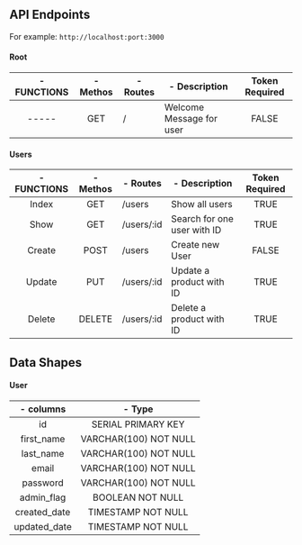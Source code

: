 <!-- # API Requirements

The company stakeholders want to create an online storefront to showcase their great product ideas. Users need to be able to browse an index of all products, see the specifics of a single product, and add products to an order that they can view in a cart page. You have been tasked with building the API that will support this application, and your coworker is building the frontend.

These are the notes from a meeting with the frontend developer that describe what endpoints the API needs to supply, as well as data shapes the frontend and backend have agreed meet the requirements of the application.  -->

## API Endpoints

For example: `http://localhost:port:3000`

#### Root

|     - FUNCTIONS    | - Methos |     - Routes       |         - Description             | Token Required |
|:------------------:|:--------:|--------------------|-----------------------------------|:--------------:|
|        -----       |    GET   |         /          | Welcome Message for user          |      FALSE     |

<!-- #### Products

|     - FUNCTIONS    | - Methos |     - Routes       |         - Description             | Token Required |
|:------------------:|:--------:|--------------------|-----------------------------------|:--------------:|
|         Index      |    GET   | /products          | Show all products                 |      FALSE     |
|         Show       |    GET   | /products/:id      | Search for one product with ID    |      FALSE     |
|        Create      |   POST   | /products          | Create new Product                |      TRUE      |
|        Update      |    PUT   | /products/:id      | Update a product with ID          |      TRUE      |
|        Delete      |  DELETE  | /products/:id      | Delete a product with ID          |      TRUE      |
|        popular     |    GET   | /products/popular  | Top 5 most popular products       |      FALSE     |
|   Show by category |    GET   | /products/category | Search for products with category |      FALSE     | -->

#### Users

| - FUNCTIONS | - Methos |  - Routes  |                 - Description                   | Token Required |
|:-----------:|:--------:|------------|-------------------------------------------------|:--------------:|
|     Index   |    GET   | /users     | Show all users                                  |      TRUE      |
|      Show   |    GET   | /users/:id | Search for one user with ID                     |      TRUE      |
|     Create  |   POST   | /users     | Create new User                                 |      FALSE     |
|     Update  |    PUT   | /users/:id | Update a product with ID                        |      TRUE      |
|     Delete  |  DELETE  | /users/:id | Delete a product with ID                        |      TRUE      |

<!-- #### Orders

|         - FUNCTIONS        | - Methos |    - Routes      |            - Description                 | Token Required |
|:--------------------------:|:--------:|------------------|------------------------------------------|:--------------:|
|             Index          |    GET   | /orders          | Show all orders                          |      TRUE      |
|             Show           |    GET   | /orders/:id      | Search for one order with ID             |      TRUE      |
|        Show By User ID     |    GET   | /orders/user/:id | Search for orders with User ID           |      TRUE      |
|   Show complete By User ID |    GET   | /orders/complete | Search for Completed orders with User ID |      TRUE      |
|    Show Active By User ID  |    GET   | /orders/active   | Search for Active orders with User ID    |      TRUE      |
|            Create          |   POST   | /orders          | Create new User                          |      TRUE      |
|            Update          |    PUT   | /orders/:id      | Update a product with ID                 |      TRUE      |
|            Delete          |  DELETE  | /orders/:id      | Delete a product with ID                 |      TRUE      |

#### Orders Products

| - FUNCTIONS | - Methos |       - Routes      |                - Description               | Token Required |
|:-----------:|:--------:|:-------------------:|:------------------------------------------:|:--------------:|
|     Index   |    GET   | /ordersproducts     | Show all orders products                   |      TRUE      |
|      Show   |    GET   | /ordersproducts/:id | Search for one order product with order ID |      TRUE      |
|     Create  |   POST   | /ordersproducts     | Create new orders products                 |      TRUE      |
|     Update  |    PUT   | /ordersproducts/:id | Update a orders productswith order ID      |      TRUE      |
|     Delete  |  DELETE  | /ordersproducts/:id | Delete a orders products  with order ID    |      TRUE      | -->

## Data Shapes

<!-- #### Product

|    - columns   |         - Type        |
|:--------------:|:---------------------:|
|        id      |   SERIAL PRIMARY KEY  |
|      title     | VARCHAR(100) NOT NULL |
|      price     |    integer NOT NULL   |
|   description  |          text         |
|     category   | VARCHAR(100) NOT NULL | -->

#### User

|   - columns    |       - Type          |
|:--------------:|:---------------------:|
|     id         |   SERIAL PRIMARY KEY  |
|   first_name   | VARCHAR(100) NOT NULL |
|   last_name    | VARCHAR(100) NOT NULL |
|    email       | VARCHAR(100) NOT NULL |
|   password     | VARCHAR(100) NOT NULL |
|  admin_flag    |    BOOLEAN NOT NULL   |
|  created_date  |   TIMESTAMP NOT NULL  |
|  updated_date  |   TIMESTAMP NOT NULL  |

<!-- #### Orders

|  - columns |                 - Type                |
|:----------:|:-------------------------------------:|
|     id     |           SERIAL PRIMARY KEY          |
|   status   |          VARCHAR(30) NOT NULL         |
|   user_id  | integer REFERENCES users(id) NOT NULL |
| order_time |           TIMESTAMP NOT NULL          |

#### Orders Products

|  - columns |                  - Type                  |
|:----------:|:----------------------------------------:|
|     id     |            SERIAL PRIMARY KEY            |
|  order_id  |  integer REFERENCES orders(id) NOT NULL  |
| product_id | integer REFERENCES products(id) NOT NULL |
|  quantity  |             integer NOT NULL             | -->
